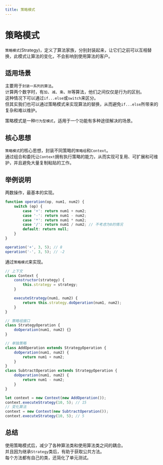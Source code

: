 ```yaml
---
title: 策略模式
---
```


# 策略模式
`策略模式`(Strategy)，定义了算法家族，分别封装起来，让它们之前可以互相替换，此模式让算法的变化，不会影响到使用算法的客户。

## 适用场景
主要用于`封装一系列的算法`。  
计算两个数字时，有`加`、`减`、`乘`、`除`等算法，他们之间仅仅是行为的区别。  
这种情况下可以通过`if...else`或`switch`来区分。  
但其实我们也可以通过策略模式来实现算法的替换，从而避免`if...else`所带来的复杂和难以维护。

策略模式是一种`行为型模式`，适用于一个功能有多种途径解决的场景。

## 核心思想
`策略模式`的核心思想，封装不同策略的`策略组`和`Context`。  
通过组合和委托让`Context`拥有执行策略的能力，从而实现可复用、可扩展和可维护，并且避免大量复制粘贴的工作。

## 举例说明
两数操作，最基本的实现。
```js
function operation(op, num1, num2) {
    switch (op) {
        case '+': return num1 + num2;
        case '-': return num1 - num2;
        case '*': return num1 * num2;
        case '/': return num1 / num2; // 不考虑为0的情况
        default: return null;
    }
}

operation('+', 3, 5); // 8
operation('-', 3, 5); // -2
```

通过`策略模式`来实现。
```js
// 上下文
class Context {
    constructor(strategy) {
        this.strategy = strategy;
    }

    executeStrategy(num1, num2) {
        return this.strategy.doOperation(num1, num2);
    }
}

// 策略组接口
class StrategyOperation {
    doOperation(num1, num2) {}
}

// 单独策略
class AddOperation extends StrategyOperation {
    doOperation(num1, num2) {
        return num1 + num2;
    }
}
class SubtractOperation extends StrategyOperation {
    doOperation(num1, num2) {
        return num1 - num2;
    }
}

let context = new Context(new AddOperation());
context.executeStrategy(10, 5); // 15
// 变化算法
context = new Context(new SubtractOperation());
context.executeStrategy(10, 5); // 5
```

## 总结
使用策略模式后，减少了各种算法类和使用算法类之间的耦合。  
并且因为继承`Strategy`类后，有助于获取公共方法。  
每个方法都有自己的类，还简化了单元测试。
